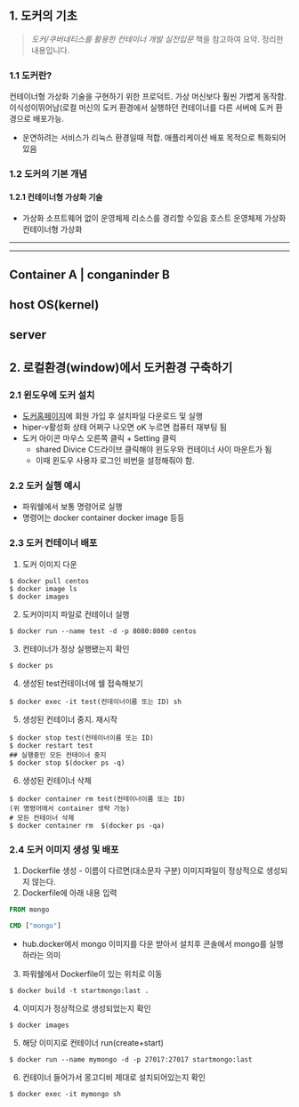 ## 1. 도커의 기초
> *도커/쿠버네티스를 활용한 컨테이너 개발 실전입문* 책을 참고하여 요약. 정리한 내용입니다.
### 1.1 도커란?
컨테이너형 가상화 기술을 구현하기 위한 프로덕트. 가상 머신보다 훨씬 가볍게 동작함. 이식성이뛰어남(로컬 머신의 도커 환경에서 실행하던 컨테이너를 다른 서버에 도커 환경으로 배포가능.
* 운연하려는 서비스가 리눅스 환경일때 적합. 애플리케이션 배포 목적으로 특화되어있음

### 1.2 도커의 기본 개념
#### 1.2.1 컨테이너형 가상화 기술
- 가상화 소프트웨어 없이 운영체제 리소스를 경리할 수있음
호스트 운영체제 가상화
컨테이너형 가상화

----
-----
Container A | conganinder B
-----
host OS(kernel)
----
server
-----

## 2. 로컬환경(window)에서 도커환경 구축하기
### 2.1 윈도우에 도커 설치
- [도커홈페이지](https://hub.docker.com/)에 회원 가입 후 설치파일 다운로드 및 실행
- hiper-v활성화 상태 어쩌구 나오면 oK 누르면 컴퓨터 재부팅 됨
- 도커 아이콘 마우스 오른쪽 클릭 + Setting 클릭
    - shared Divice C드라이브 클릭해야 윈도우와 컨테이너 사이 마운트가 됨
    - 이때 윈도우 사용자 로그인 비번을 설정해줘야 함.

### 2.2 도커 실행 예시
- 파워쉘에서 보통 명령어로 실행
- 명령어는 docker container 
          docker image 등등

### 2.3 도커 컨테이너 배포

1. 도커 이미지 다운
```
$ docker pull centos
$ docker image ls
$ docker images
```
2. 도커이미지 파일로 컨테이너 실행
```
$ docker run --name test -d -p 8080:8080 centos
```
3. 컨테이너가 정상 실행됐는지 확인
```
$ docker ps
```
4. 생성된 test컨테이너에 쉘 접속해보기
```
$ docker exec -it test(컨데이너이름 또는 ID) sh
```
5. 생성된 컨테이너 중지. 재시작
```
$ docker stop test(컨테이너이름 또는 ID)
$ docker restart test
## 실행중인 모든 컨테이너 중지
$ docker stop $(docker ps -q)
```
6. 생성된 컨테이너 삭제
```
$ docker container rm test(컨테이너이름 또는 ID)
(위 명령어에서 container 생략 가능)
# 모든 컨테이너 삭제
$ docker container rm  $(docker ps -qa)
```

### 2.4 도커 이미지 생성 및 배포
1. Dockerfile 생성 - 이름이 다르면(대소문자 구분) 이미지파일이 정상적으로 생성되지 않는다.
2. Dockerfile에 아래 내용 입력
```Dockerfile
FROM mongo

CMD ["mongo"]

```
- hub.docker에서 mongo 이미지를 다운 받아서 설치후 콘솔에서 mongo를 실행하라는 의미

3. 파워쉘에서 Dockerfile이 있는 위치로 이동
```
$ docker build -t startmongo:last .
```
4. 이미지가 정상적으로 생성되었는지 확인
```
$ docker images
```
5. 해당 이미지로 컨테이너 run(create+start)
```
$ docker run --name mymongo -d -p 27017:27017 startmongo:last
```
6. 컨테이너 들어가서 몽고디비 제대로 설치되어있는지 확인
```
$ docker exec -it mymongo sh
```


